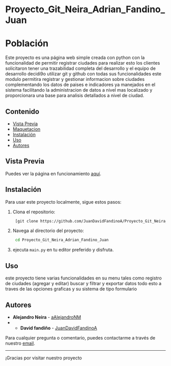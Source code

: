 # Proyecto_Git_Neira_Adrian_Fandino_Juan

# Población

Este proyecto es una página web simple creada con python con la funcionalidad de permitir registrar ciudades para 
realizar esto los clientes solicitaron tener una trazabilidad completa del desarrollo y el equipo de desarrollo 
decidi9o utilizar git y github con todas sus funcionalidades este modulo permitira registrar y gestionar informacion sobre ciudades complementando los datos de paises e indicadores ya manejados en el sistema facilitando la administracion de datos a nivel mas localizado y proporcionara una base para analisis detallados a nivel de ciudad.
## Contenido

- [Vista Previa](#vista-previa)
- [Maquetacion](##Maquetacion)
- [Instalación](#instalación)
- [Uso](#uso)
- [Autores](#autores)

## Vista Previa

Puedes ver la página en funcionamiento [aquí](pendiente).

## Instalación

Para usar este proyecto localmente, sigue estos pasos:

1. Clona el repositorio:
   ```sh
    [git clone https://github.com/JuanDavidFandinoA/Proyecto_Git_Neira_Adrian_Fandino_Juan/invitations]
    ```
3. Navega al directorio del proyecto:
   ```sh
    cd Proyecto_Git_Neira_Adrian_Fandino_Juan
    ```
4. ejecuta `main.py` en tu editor preferido y disfruta.

## Uso

este proyecto tiene varias funcionalidades en su menu tales como registro de ciudades (agregar y editar)
buscar y filtrar y exportar datos todo esto a traves de las opciones graficas y su sistema de tipo formulario

## Autores

* **Alejandro Neira** - [aAlejandroNM](https://github.com/aAlejandroNM)
* * **David fandiño** - [JuanDavidFandinoA](https://github.com/JuanDavidFandinoA)


Para cualquier pregunta o comentario, puedes contactarme a través de nuestro [email](prueba.2023@gmail.com).

---
¡Gracias por visitar nuestro proyecto


